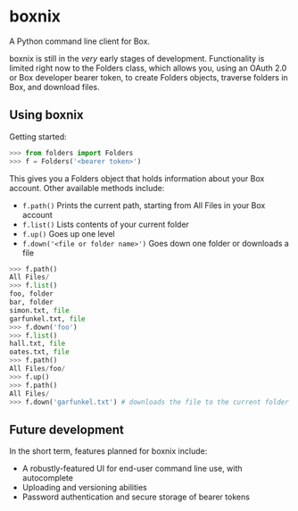 boxnix
======

A Python command line client for Box.

boxnix is still in the *very* early stages of development. Functionality is limited right now to the Folders class, which allows you, using an OAuth 2.0 or Box developer bearer token, to create Folders objects, traverse folders in Box, and download files.

Using boxnix
------------

Getting started:
```python
>>> from folders import Folders
>>> f = Folders('<bearer token>')
```

This gives you a Folders object that holds information about your Box account. Other available methods include:
* `f.path()` Prints the current path, starting from All Files in your Box account
* `f.list()` Lists contents of your current folder
* `f.up()` Goes up one level
* `f.down('<file or folder name>')` Goes down one folder or downloads a file

```python
>>> f.path()
All Files/
>>> f.list()
foo, folder
bar, folder
simon.txt, file
garfunkel.txt, file
>>> f.down('foo')
>>> f.list()
hall.txt, file
oates.txt, file
>>> f.path()
All Files/foo/
>>> f.up()
>>> f.path()
All Files/
>>> f.down('garfunkel.txt') # downloads the file to the current folder
```

Future development
------------------
In the short term, features planned for boxnix include: 
* A robustly-featured UI for end-user command line use, with autocomplete
* Uploading and versioning abilities
* Password authentication and secure storage of bearer tokens
